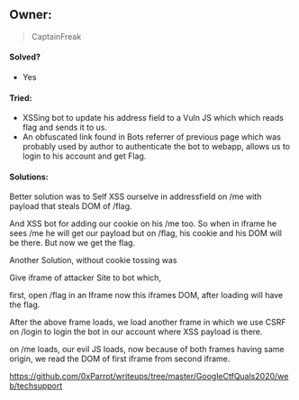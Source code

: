 ## Owner:

> CaptainFreak

#### Solved?

 - Yes

#### Tried:

 - XSSing bot to update his address field to a Vuln JS which which reads flag and sends it to us.
 - An obfuscated link found in Bots referrer of previous page which was probably used by author to authenticate the bot to webapp, allows us to login to his account and get Flag.

#### Solutions:

Better solution was to Self XSS ourselve in addressfield on /me with payload that steals DOM of /flag. 

And XSS bot for adding our cookie on his /me too. So when in iframe he sees /me he will get our payload but on /flag, his cookie and his DOM will be there. But now we get the flag.

Another Solution, without cookie tossing was

Give iframe of attacker Site to bot which,

first, open /flag in an Iframe now this iframes DOM, after loading will have the flag.

After the above frame loads, we load another frame in which we use CSRF on /login to login the bot in our account where XSS payload is there.

on /me loads, our evil JS loads, now because of both frames having same origin, we read the DOM of first iframe from second iframe.

https://github.com/0xParrot/writeups/tree/master/GoogleCtfQuals2020/web/techsupport